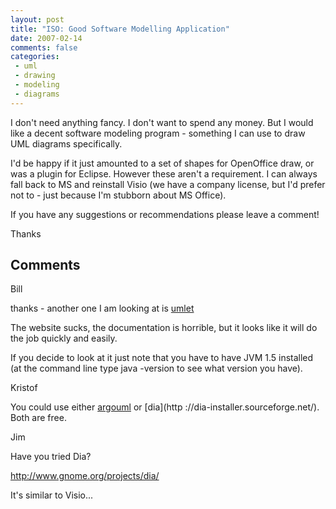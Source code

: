 ```yaml
---
layout: post
title: "ISO: Good Software Modelling Application"
date: 2007-02-14
comments: false
categories:
 - uml
 - drawing
 - modeling
 - diagrams
---
```

I don't need anything fancy. I don't want to spend any money. But I would like
a decent software modeling program - something I can use to draw UML diagrams
specifically.  
  
I'd be happy if it just amounted to a set of shapes for OpenOffice draw, or
was a plugin for Eclipse. However these aren't a requirement. I can always
fall back to MS and reinstall Visio (we have a company license, but I'd prefer
not to - just because I'm stubborn about MS Office).  
  
If you have any suggestions or recommendations please leave a comment!  
  
Thanks

## Comments

Bill

thanks - another one I am looking at is [umlet](http://www.umlet.com)  
  
The website sucks, the documentation is horrible, but it looks like it will do
the job quickly and easily.  
  
If you decide to look at it just note that you have to have JVM 1.5 installed
(at the command line type java -version to see what version you have).

Kristof

You could use either [argouml](http://argouml.tigris.org/) or [dia](http
://dia-installer.sourceforge.net/).  
Both are free.

Jim

Have you tried Dia?  
  
http://www.gnome.org/projects/dia/  
  
It's similar to Visio...

